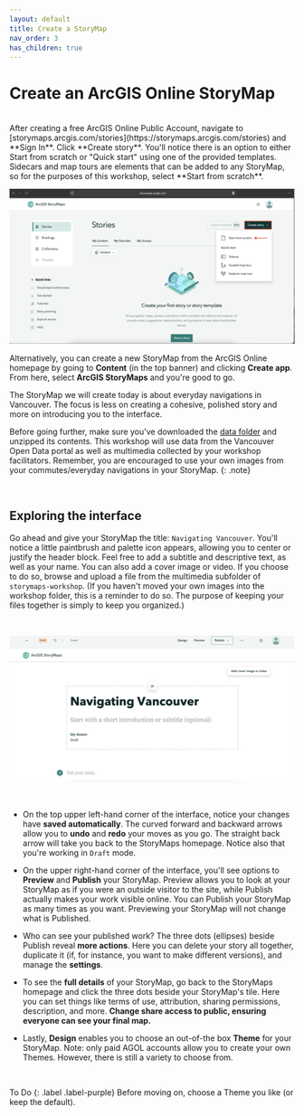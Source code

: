 ```yaml
---
layout: default
title: Create a StoryMap
nav_order: 3
has_children: true
---
```

# Create an ArcGIS Online StoryMap
<br>
After creating a free ArcGIS Online Public Account, navigate to [storymaps.arcgis.com/stories](https://storymaps.arcgis.com/stories) and **Sign In**. Click **Create story**. You'll notice there is an option to either Start from scratch or "Quick start" using one of the provided templates. Sidecars and map tours are elements that can be added to any StoryMap, so for the purposes of this workshop, select **Start from scratch**.
    
<br>

![create story](./images/create-story_20250220.png)


Alternatively, you can create a new StoryMap from the ArcGIS Online homepage by going to **Content** (in the top banner) and clicking **Create app**. From here, select **ArcGIS StoryMaps** and you're good to go. 


The StoryMap we will create today is about everyday navigations in Vancouver. The focus is less on creating a cohesive, polished story and more on introducing you to the interface.


Before going further, make sure you've downloaded the [data folder](../storymaps-workshop.zip) and unzipped its contents. This workshop will use data from the Vancouver Open Data portal as well as multimedia collected by your workshop facilitators. Remember, you are encouraged to use your own images from your commutes/everyday navigations in your StoryMap.
{: .note}

<br>

## Exploring the interface 
Go ahead and give your StoryMap the title: `Navigating Vancouver`. You'll notice a little paintbrush and palette icon appears, allowing you to center or justify the header block. Feel free to add a subtitle and descriptive text, as well as your name. You can also add a cover image or video. If you choose to do so, browse and upload a file from the multimedia subfolder of `storymaps-workshop`. (If you haven't moved your own images into the workshop folder, this is a reminder to do so. The purpose of keeping your files together is simply to keep you organized.)

<br>

![story title](./images/story-title_20250220.png)



<br>

- On the top upper left-hand corner of the interface, notice your changes have **saved automatically**. The curved forward and backward arrows allow you to **undo** and **redo** your moves as you go. The straight back arrow will take you back to the StoryMaps homepage. Notice also that you're working in ```Draft``` mode. 

- On the upper right-hand corner of the interface, you'll see options to **Preview** and **Publish** your StoryMap. Preview allows you to look at your StoryMap as if you were an outside visitor to the site, while Publish actually makes your work visible online. You can Publish your StoryMap as many times as you want. Previewing your StoryMap will not change what is Published. 

- Who can see your published work? The three dots (ellipses) beside Publish reveal **more actions**. Here you can delete your story all together, duplicate it (if, for instance, you want to make different versions), and manage the **settings**. 

- To see the **full details** of your StoryMap, go back to the StoryMaps homepage and click the three dots beside your StoryMap's tile. Here you can set things like terms of use, attribution, sharing permissions, description, and more. **Change share access to public, ensuring everyone can see your final map.**


- Lastly, **Design** enables you to choose an out-of-the box **Theme** for your StoryMap. Note: only paid AGOL accounts allow you to create your own Themes. However, there is still a variety to choose from. 

<br>

To Do
{: .label .label-purple}
Before moving on, choose a Theme you like (or keep the default). 
